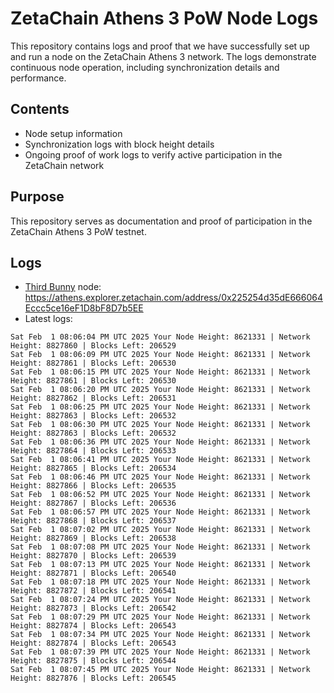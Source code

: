 # ZetaChain Athens 3 PoW Node Logs
This repository contains logs and proof that we have successfully set up and run a node on the ZetaChain Athens 3 network. The logs demonstrate continuous node operation, including synchronization details and performance.

## Contents
- Node setup information
- Synchronization logs with block height details
- Ongoing proof of work logs to verify active participation in the ZetaChain network

## Purpose
This repository serves as documentation and proof of participation in the ZetaChain Athens 3 PoW testnet.

## Logs

- [Third Bunny](https://thirdbunny.xyz/) node: https://athens.explorer.zetachain.com/address/0x225254d35dE666064Eccc5ce16eF1D8bF8D7b5EE
- Latest logs:
```
Sat Feb  1 08:06:04 PM UTC 2025 Your Node Height: 8621331 | Network Height: 8827860 | Blocks Left: 206529
Sat Feb  1 08:06:09 PM UTC 2025 Your Node Height: 8621331 | Network Height: 8827861 | Blocks Left: 206530
Sat Feb  1 08:06:15 PM UTC 2025 Your Node Height: 8621331 | Network Height: 8827861 | Blocks Left: 206530
Sat Feb  1 08:06:20 PM UTC 2025 Your Node Height: 8621331 | Network Height: 8827862 | Blocks Left: 206531
Sat Feb  1 08:06:25 PM UTC 2025 Your Node Height: 8621331 | Network Height: 8827863 | Blocks Left: 206532
Sat Feb  1 08:06:30 PM UTC 2025 Your Node Height: 8621331 | Network Height: 8827863 | Blocks Left: 206532
Sat Feb  1 08:06:36 PM UTC 2025 Your Node Height: 8621331 | Network Height: 8827864 | Blocks Left: 206533
Sat Feb  1 08:06:41 PM UTC 2025 Your Node Height: 8621331 | Network Height: 8827865 | Blocks Left: 206534
Sat Feb  1 08:06:46 PM UTC 2025 Your Node Height: 8621331 | Network Height: 8827866 | Blocks Left: 206535
Sat Feb  1 08:06:52 PM UTC 2025 Your Node Height: 8621331 | Network Height: 8827867 | Blocks Left: 206536
Sat Feb  1 08:06:57 PM UTC 2025 Your Node Height: 8621331 | Network Height: 8827868 | Blocks Left: 206537
Sat Feb  1 08:07:02 PM UTC 2025 Your Node Height: 8621331 | Network Height: 8827869 | Blocks Left: 206538
Sat Feb  1 08:07:08 PM UTC 2025 Your Node Height: 8621331 | Network Height: 8827870 | Blocks Left: 206539
Sat Feb  1 08:07:13 PM UTC 2025 Your Node Height: 8621331 | Network Height: 8827871 | Blocks Left: 206540
Sat Feb  1 08:07:18 PM UTC 2025 Your Node Height: 8621331 | Network Height: 8827872 | Blocks Left: 206541
Sat Feb  1 08:07:24 PM UTC 2025 Your Node Height: 8621331 | Network Height: 8827873 | Blocks Left: 206542
Sat Feb  1 08:07:29 PM UTC 2025 Your Node Height: 8621331 | Network Height: 8827874 | Blocks Left: 206543
Sat Feb  1 08:07:34 PM UTC 2025 Your Node Height: 8621331 | Network Height: 8827874 | Blocks Left: 206543
Sat Feb  1 08:07:39 PM UTC 2025 Your Node Height: 8621331 | Network Height: 8827875 | Blocks Left: 206544
Sat Feb  1 08:07:45 PM UTC 2025 Your Node Height: 8621331 | Network Height: 8827876 | Blocks Left: 206545
```
